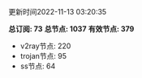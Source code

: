更新时间2022-11-13 03:20:35

**总订阅: 73**
**总节点: 1037**
**有效节点: 379**
- v2ray节点: 220
- trojan节点: 95
- ss节点: 64
